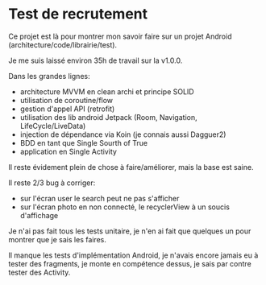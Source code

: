 # Test de recrutement

Ce projet est là pour montrer mon savoir faire sur un projet Android (architecture/code/librairie/test).

Je me suis laissé environ 35h de travail sur la v1.0.0.

Dans les grandes lignes:
- architecture MVVM en clean archi et principe SOLID
- utilisation de coroutine/flow
- gestion d'appel API (retrofit)
- utilisation des lib android Jetpack (Room, Navigation, LifeCycle/LiveData)
- injection de dépendance via Koin (je connais aussi Dagguer2)
- BDD en tant que Single Sourth of True
- application en Single Activity

Il reste évidement plein de chose à faire/améliorer, mais la base est saine.

Il reste 2/3 bug à corriger:
- sur l'écran user le search peut ne pas s'afficher
- sur l'écran photo en non connecté, le recyclerView à un soucis d'affichage

Je n'ai pas fait tous les tests unitaire, je n'en ai fait que quelques un pour montrer que je sais les faires.

Il manque les tests d'implémentation Android, je n'avais encore jamais eu à tester des fragments, je monte en compétence dessus, je sais par contre tester des Activity.
